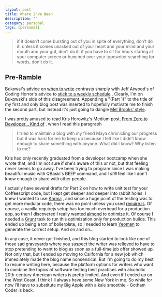 ```yaml
---
layout: post
title: Where I've Been 
description: ""
category: personal
tags: [personal]
---
```


>if it doesn’t come bursting out of you
in spite of everything,
don’t do it.
unless it comes unasked out of your
heart and your mind and your mouth
and your gut,
don’t do it.
if you have to sit for hours
staring at your computer screen
or hunched over your
typewriter
searching for words,
don’t do it.

## Pre-Ramble

Bukowsi's advice on [when to write](http://www.poets.org/poetsorg/poem/so-you-want-be-writer)
contrasts sharply with Jeff Atwood's of Coding Horror's advice to 
 [stick to a weekly schedule](http://blog.codinghorror.com/how-to-achieve-ultimate-blog-success-in-one-easy-step/)
. Clearly, I'm on Bukowski's side of this disagreement. Appending a "(Part 1)"
 to the title of my first and only blog post was inserted
 to hopefully motivate me to finish the second part, but instead it's just 
 going to dangle [Mel Brooks' style](http://www.imdb.com/title/tt0082517/).


I was pretty amused to read Kris Horowitz's Medium post, [From Zero to Developer… Kind of](https://medium.com/in-beta/learning-to-code-ab596fd1c412)
, when I read this paragraph

>I tried to maintain a blog with my friend Maya chronicling our progress but 
it was hard for me to keep up because I felt like I didn’t know enough to share something with anyone. What did I know? Why listen to me?

Kris had only recently graduated from a developer bootcamp when she wrote 
that, and I'm not sure if she's aware of this or not, but that feeling never 
seems to 
go away. I've been trying to program since I was making beautiful music 
with QBasic's BEEP command, and I *still* feel like I don't know enough to 
share with other people. 

I actually have several drafts for Part 2  on how to write unit test for 
your Coffeescript 
code, but I kept get deeper and deeper into rabbit holes. I knew I wanted to
 use [Karma](http://karma-runner.github.io/0.12/index.html) , and since a 
 huge point of the testing was to get more modular code, there was no point 
 unless you used [require.js](http://requirejs.org/). Of course, a vanilla 
 requirejs setup has too much overhead for a production app, so then I 
 discovered I really wanted [almond](https://github.com/jrburke/almond) to 
 optimize it. Of course I needed a [Grunt](http://gruntjs.com/) task to run 
 this optimization only 
for production builds. This ended up being a ton of boilerplate, so I needed 
 to learn 
  [Yeoman](http://yeoman.io/) to generate the correct setup. And on and on...
  
In any case, it never got finished, and this blog started to look like one of
 those sad graveyards where you suspect the 
 writer was relieved to have to stop pretending to want to blog as soon as a 
 full-time job offer showed up. 
 Not only that, but I ended up moving to
  California for a new job which immediately made the blog name 
  nonsensical. 
  But I'm going to do my best to resume writing here, because the platform 
  options for writers who want to combine the topics of software testing best
   practices with
  alcoholic 20th-century American writers 
  is pretty limited. And even if I ended up on the 
  West Coast, I think I'll always have some New York in me. So while for now 
  I'll have to substitute my Big Apple with a kale smoothie - Gotham Coder 
  is back. 
  